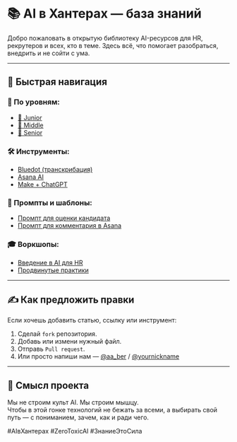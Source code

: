 # 📚 AI в Хантерах — база знаний

Добро пожаловать в открытую библиотеку AI-ресурсов для HR, рекрутеров и всех, кто в теме. Здесь всё, что помогает разобраться, внедрить и не сойти с ума.

---

## 🔗 Быстрая навигация

### 🧽 По уровням:
- [🌱 Junior](levels/junior/README.md)
- [🌿 Middle](levels/middle/README.md)
- [🌳 Senior](levels/senior/README.md)

### 🛠 Инструменты:
- [Bluedot (транскрибация)](tools/bluedot.md)
- [Asana AI](tools/asana-ai.md)
- [Make + ChatGPT](tools/make-chatgpt.md)

### 🧹 Промпты и шаблоны:
- [Промпт для оценки кандидата](templates/prompt-candidate-eval.md)
- [Промпт для комментария в Asana](templates/prompt-asana-comment.md)

### 🎓 Воркшопы:
- [Введение в AI для HR](workshops/2025-07_intro-to-ai.md)
- [Продвинутые практики](workshops/2025-08_deep-dives.md)

---

## ✍️ Как предложить правки

Если хочешь добавить статью, ссылку или инструмент:

1. Сделай `fork` репозитория.
2. Добавь или измени нужный файл.
3. Отправь `Pull request`.
4. Или просто напиши нам — [@aa_ber](https://t.me/aa_ber) / [@yournickname](https://t.me/yournickname)

---

## 🤝 Смысл проекта

Мы не строим культ AI. Мы строим мышцу.  
Чтобы в этой гонке технологий не бежать за всеми, а выбирать свой путь — с пониманием, зачем, как и ради чего.

#AIвХантерах #ZeroToxicAI #ЗнаниеЭтоСила

